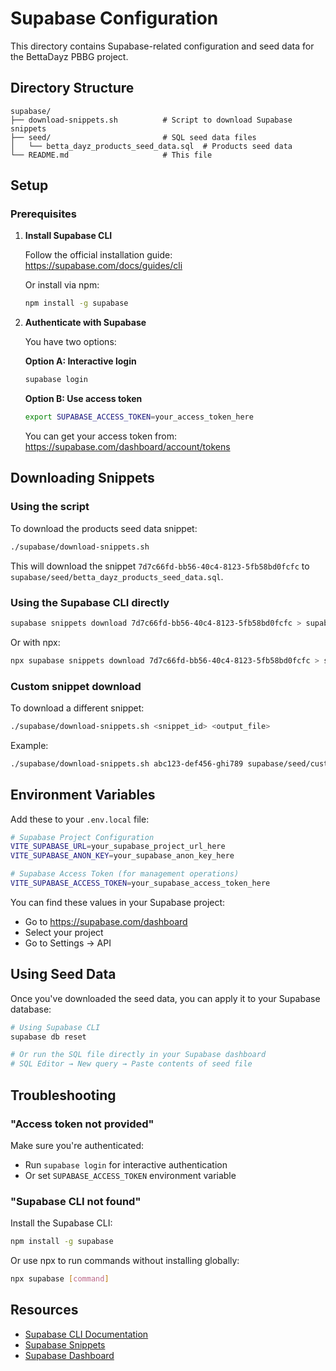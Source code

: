 # Supabase Configuration

This directory contains Supabase-related configuration and seed data for the BettaDayz PBBG project.

## Directory Structure

```
supabase/
├── download-snippets.sh          # Script to download Supabase snippets
├── seed/                         # SQL seed data files
│   └── betta_dayz_products_seed_data.sql  # Products seed data
└── README.md                     # This file
```

## Setup

### Prerequisites

1. **Install Supabase CLI**

   Follow the official installation guide: https://supabase.com/docs/guides/cli

   Or install via npm:
   ```bash
   npm install -g supabase
   ```

2. **Authenticate with Supabase**

   You have two options:

   **Option A: Interactive login**
   ```bash
   supabase login
   ```

   **Option B: Use access token**
   ```bash
   export SUPABASE_ACCESS_TOKEN=your_access_token_here
   ```

   You can get your access token from: https://supabase.com/dashboard/account/tokens

## Downloading Snippets

### Using the script

To download the products seed data snippet:

```bash
./supabase/download-snippets.sh
```

This will download the snippet `7d7c66fd-bb56-40c4-8123-5fb58bd0fcfc` to `supabase/seed/betta_dayz_products_seed_data.sql`.

### Using the Supabase CLI directly

```bash
supabase snippets download 7d7c66fd-bb56-40c4-8123-5fb58bd0fcfc > supabase/seed/betta_dayz_products_seed_data.sql
```

Or with npx:

```bash
npx supabase snippets download 7d7c66fd-bb56-40c4-8123-5fb58bd0fcfc > supabase/seed/betta_dayz_products_seed_data.sql
```

### Custom snippet download

To download a different snippet:

```bash
./supabase/download-snippets.sh <snippet_id> <output_file>
```

Example:
```bash
./supabase/download-snippets.sh abc123-def456-ghi789 supabase/seed/custom_data.sql
```

## Environment Variables

Add these to your `.env.local` file:

```bash
# Supabase Project Configuration
VITE_SUPABASE_URL=your_supabase_project_url_here
VITE_SUPABASE_ANON_KEY=your_supabase_anon_key_here

# Supabase Access Token (for management operations)
VITE_SUPABASE_ACCESS_TOKEN=your_supabase_access_token_here
```

You can find these values in your Supabase project:
- Go to https://supabase.com/dashboard
- Select your project
- Go to Settings → API

## Using Seed Data

Once you've downloaded the seed data, you can apply it to your Supabase database:

```bash
# Using Supabase CLI
supabase db reset

# Or run the SQL file directly in your Supabase dashboard
# SQL Editor → New query → Paste contents of seed file
```

## Troubleshooting

### "Access token not provided"

Make sure you're authenticated:
- Run `supabase login` for interactive authentication
- Or set `SUPABASE_ACCESS_TOKEN` environment variable

### "Supabase CLI not found"

Install the Supabase CLI:
```bash
npm install -g supabase
```

Or use npx to run commands without installing globally:
```bash
npx supabase [command]
```

## Resources

- [Supabase CLI Documentation](https://supabase.com/docs/guides/cli)
- [Supabase Snippets](https://supabase.com/docs/guides/cli/snippets)
- [Supabase Dashboard](https://supabase.com/dashboard)
